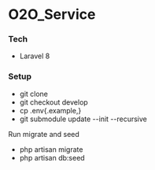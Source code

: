 # O2O_Service

### Tech
* Laravel 8

### Setup

- git clone
- git checkout develop
- cp .env{.example,}
- git submodule update --init --recursive

Run migrate and seed

- php artisan migrate
- php artisan db:seed